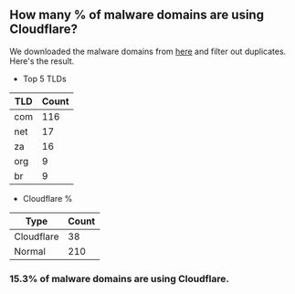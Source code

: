## How many % of malware domains are using Cloudflare?


We downloaded the malware domains from [here](https://urlhaus.abuse.ch) and filter out duplicates.
Here's the result.


[//]: # (start replacement)


- Top 5 TLDs

| TLD | Count |
| --- | --- |
| com | 116 |
| net | 17 |
| za | 16 |
| org | 9 |
| br | 9 |


- Cloudflare %

| Type | Count |
| --- | --- |
| Cloudflare | 38 |
| Normal | 210 |


### 15.3% of malware domains are using Cloudflare.